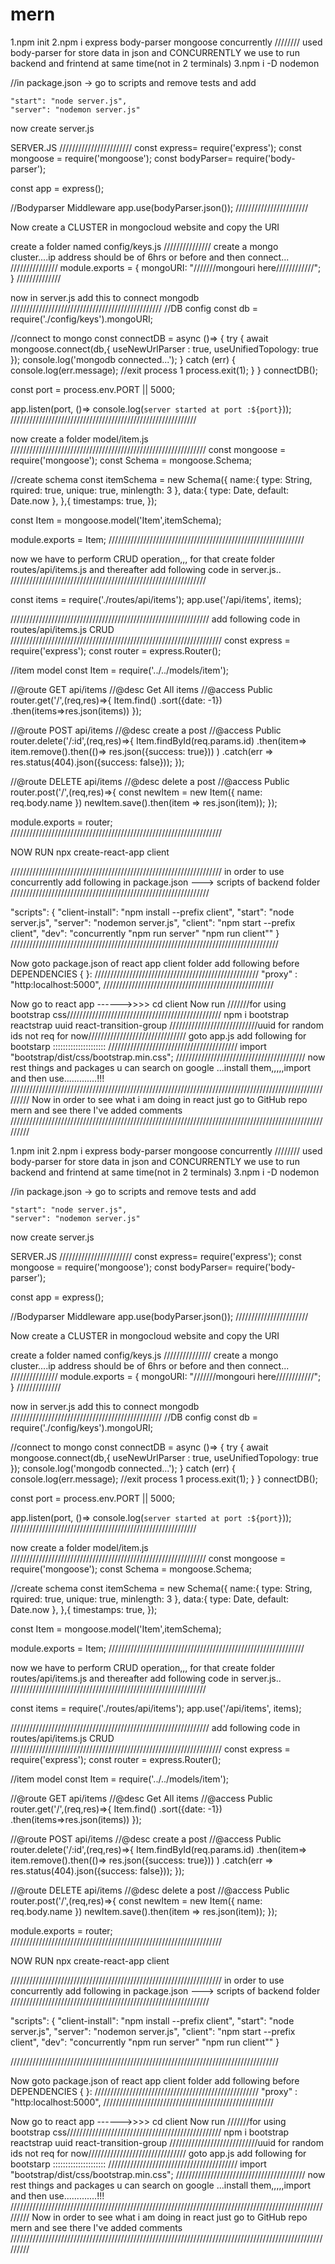 # mern
1.npm init
2.npm i express body-parser mongoose concurrently
//////// used body-parser for store data in json and CONCURRENTLY we use to run backend and frintend at same time(not in 2 terminals)
3.npm i -D nodemon

//in package.json -> go to scripts and remove tests and add 

    "start": "node server.js",
    "server": "nodemon server.js"

now create server.js

SERVER.JS
///////////////////////
const express= require('express');
const mongoose = require('mongoose');
const bodyParser= require('body-parser');

const app = express();

//Bodyparser Middleware
app.use(bodyParser.json());
///////////////////////

Now create a CLUSTER in mongocloud website and copy the URI

create a folder named config/keys.js
///////////////
create a mongo cluster....ip address should be of 6hrs or before and then connect...
///////////////
module.exports = {
    mongoURI: "///////mongouri here////////////";
}
//////////////

now in server.js add this to connect mongodb
////////////////////////////////////////////////
//DB config
const db = require('./config/keys').mongoURI;

//connect to mongo
const connectDB = async ()=> {
    try {
        await mongoose.connect(db,{
            useNewUrlParser : true,
            useUnifiedTopology: true
        });
        console.log('mongodb connected...');
    } catch (err) {
        console.log(err.message);
        //exit process 1
        process.exit(1);
    }
} 
connectDB();

const port = process.env.PORT || 5000;

app.listen(port, ()=> console.log(`server started at port :${port}`));
///////////////////////////////////////////////////////////

now create a folder model/item.js
//////////////////////////////////////////////////////////////
const mongoose = require('mongoose');
const Schema = mongoose.Schema;

//create schema
const itemSchema = new Schema({
    name:{
        type: String,
        rquired: true,
        unique: true,
        minlength: 3
    },
    data:{
        type: Date,
        default: Date.now
    },
},{
    timestamps: true,
});

const Item = mongoose.model('Item',itemSchema);

module.exports = Item;
////////////////////////////////////////////////////////////// 

now we have to perform CRUD operation,,, for that create folder routes/api/items.js
 and thereafter add following code in server.js..
//////////////////////////////////////////////////////////////

const items = require('./routes/api/items');
app.use('/api/items', items);

///////////////////////////////////////////////////////////////
add following code in routes/api/items.js  CRUD
///////////////////////////////////////////////////////////////////
const express = require('express');
const router = express.Router();

//item model
const Item = require('../../models/item');

//@route GET api/items
//@desc Get All items
//@access Public
router.get('/',(req,res)=>{
    Item.find()
        .sort({date: -1})
        .then(items=>res.json(items))
});

//@route POST api/items
//@desc create a post
//@access Public
router.delete('/:id',(req,res)=>{
    Item.findById(req.params.id)
        .then(item=> item.remove().then(()=> res.json({success: true}))
    )
    .catch(err => res.status(404).json({success: false}));
});

//@route DELETE api/items
//@desc delete a post
//@access Public
router.post('/',(req,res)=>{
    const newItem = new Item({
        name: req.body.name
    })
    newItem.save().then(item => res.json(item));
});


module.exports = router;
///////////////////////////////////////////////////////////////////

NOW RUN npx create-react-app client

///////////////////////////////////////////////////////////////////
in order to use concurrently add following in package.json ---> scripts of backend folder 
///////////////////////////////////////////////////////////////

  "scripts": {
    "client-install": "npm install --prefix client",
    "start": "node server.js",
    "server": "nodemon server.js",
    "client": "npm start --prefix client",
    "dev": "concurrently \"npm run server\" \"npm run client\""
  }
/////////////////////////////////////////////////////////////////////////////////////

Now goto package.json of react app client folder add following before DEPENDENCIES {  }:
////////////////////////////////////////////////////
"proxy" : "http:localhost:5000",
//////////////////////////////////////////////////////


Now go to react app ------>>>> cd client
Now run 
///////for using bootstrap css/////////////////////////////////////////////////
npm i bootstrap reactstrap uuid react-transition-group
////////////////////////////uuid for random ids not req for now///////////////////////////////
goto app.js add following for bootstarp :::::::::::::::::::::
/////////////////////////////////////////
import "bootstrap/dist/css/bootstrap.min.css";
/////////////////////////////////////////
now rest things and packages u can search on google ...install them,,,,,import and then use.............!!!
/////////////////////////////////////////////////////////////////////////////////////////////////////////
Now in order to see what i am doing in react just go to GitHub repo mern and see there I've added comments
/////////////////////////////////////////////////////////////////////////////////////////////////////////







1.npm init
2.npm i express body-parser mongoose concurrently
//////// used body-parser for store data in json and CONCURRENTLY we use to run backend and frintend at same time(not in 2 terminals)
3.npm i -D nodemon

//in package.json -> go to scripts and remove tests and add 

    "start": "node server.js",
    "server": "nodemon server.js"

now create server.js

SERVER.JS
///////////////////////
const express= require('express');
const mongoose = require('mongoose');
const bodyParser= require('body-parser');

const app = express();

//Bodyparser Middleware
app.use(bodyParser.json());
///////////////////////

Now create a CLUSTER in mongocloud website and copy the URI

create a folder named config/keys.js
///////////////
create a mongo cluster....ip address should be of 6hrs or before and then connect...
///////////////
module.exports = {
    mongoURI: "///////mongouri here////////////";
}
//////////////

now in server.js add this to connect mongodb
////////////////////////////////////////////////
//DB config
const db = require('./config/keys').mongoURI;

//connect to mongo
const connectDB = async ()=> {
    try {
        await mongoose.connect(db,{
            useNewUrlParser : true,
            useUnifiedTopology: true
        });
        console.log('mongodb connected...');
    } catch (err) {
        console.log(err.message);
        //exit process 1
        process.exit(1);
    }
} 
connectDB();

const port = process.env.PORT || 5000;

app.listen(port, ()=> console.log(`server started at port :${port}`));
///////////////////////////////////////////////////////////

now create a folder model/item.js
//////////////////////////////////////////////////////////////
const mongoose = require('mongoose');
const Schema = mongoose.Schema;

//create schema
const itemSchema = new Schema({
    name:{
        type: String,
        rquired: true,
        unique: true,
        minlength: 3
    },
    data:{
        type: Date,
        default: Date.now
    },
},{
    timestamps: true,
});

const Item = mongoose.model('Item',itemSchema);

module.exports = Item;
////////////////////////////////////////////////////////////// 

now we have to perform CRUD operation,,, for that create folder routes/api/items.js
 and thereafter add following code in server.js..
//////////////////////////////////////////////////////////////

const items = require('./routes/api/items');
app.use('/api/items', items);

///////////////////////////////////////////////////////////////
add following code in routes/api/items.js  CRUD
///////////////////////////////////////////////////////////////////
const express = require('express');
const router = express.Router();

//item model
const Item = require('../../models/item');

//@route GET api/items
//@desc Get All items
//@access Public
router.get('/',(req,res)=>{
    Item.find()
        .sort({date: -1})
        .then(items=>res.json(items))
});

//@route POST api/items
//@desc create a post
//@access Public
router.delete('/:id',(req,res)=>{
    Item.findById(req.params.id)
        .then(item=> item.remove().then(()=> res.json({success: true}))
    )
    .catch(err => res.status(404).json({success: false}));
});

//@route DELETE api/items
//@desc delete a post
//@access Public
router.post('/',(req,res)=>{
    const newItem = new Item({
        name: req.body.name
    })
    newItem.save().then(item => res.json(item));
});


module.exports = router;
///////////////////////////////////////////////////////////////////

NOW RUN npx create-react-app client

///////////////////////////////////////////////////////////////////
in order to use concurrently add following in package.json ---> scripts of backend folder 
///////////////////////////////////////////////////////////////

  "scripts": {
    "client-install": "npm install --prefix client",
    "start": "node server.js",
    "server": "nodemon server.js",
    "client": "npm start --prefix client",
    "dev": "concurrently \"npm run server\" \"npm run client\""
  }
  
/////////////////////////////////////////////////////////////////////////////////////

Now goto package.json of react app client folder add following before DEPENDENCIES {  }:
////////////////////////////////////////////////////
"proxy" : "http:localhost:5000",
//////////////////////////////////////////////////////


Now go to react app ------>>>> cd client
Now run 
///////for using bootstrap css/////////////////////////////////////////////////
npm i bootstrap reactstrap uuid react-transition-group
////////////////////////////uuid for random ids not req for now///////////////////////////////
goto app.js add following for bootstarp :::::::::::::::::::::
/////////////////////////////////////////
import "bootstrap/dist/css/bootstrap.min.css";
/////////////////////////////////////////
now rest things and packages u can search on google ...install them,,,,,import and then use.............!!!
/////////////////////////////////////////////////////////////////////////////////////////////////////////
Now in order to see what i am doing in react just go to GitHub repo mern and see there I've added comments
/////////////////////////////////////////////////////////////////////////////////////////////////////////







